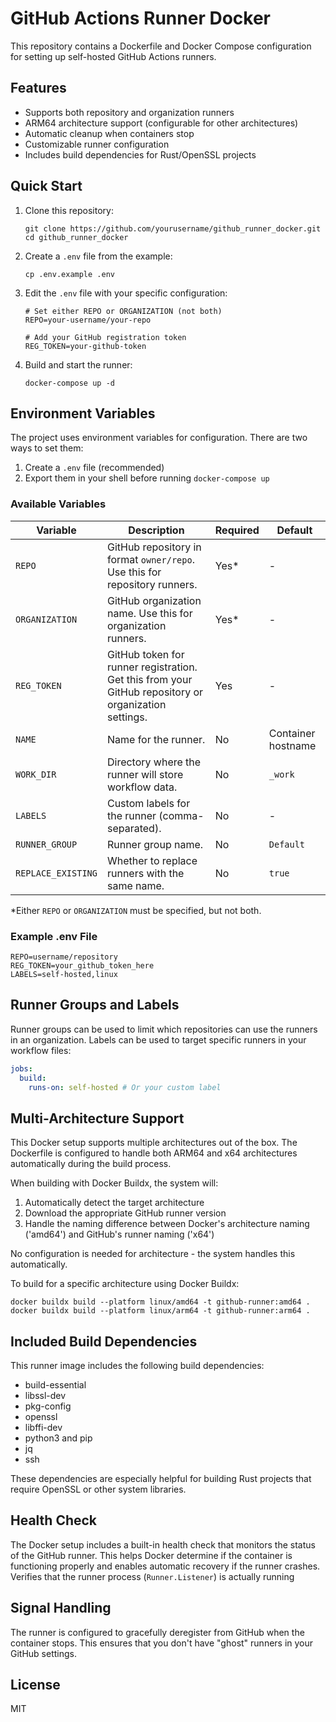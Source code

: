 # GitHub Actions Runner Docker

This repository contains a Dockerfile and Docker Compose configuration for setting up self-hosted GitHub Actions runners.

## Features

- Supports both repository and organization runners
- ARM64 architecture support (configurable for other architectures)
- Automatic cleanup when containers stop
- Customizable runner configuration
- Includes build dependencies for Rust/OpenSSL projects

## Quick Start

1. Clone this repository:
   ```
   git clone https://github.com/yourusername/github_runner_docker.git
   cd github_runner_docker
   ```

2. Create a `.env` file from the example:
   ```
   cp .env.example .env
   ```

3. Edit the `.env` file with your specific configuration:
   ```
   # Set either REPO or ORGANIZATION (not both)
   REPO=your-username/your-repo
   
   # Add your GitHub registration token
   REG_TOKEN=your-github-token
   ```

4. Build and start the runner:
   ```
   docker-compose up -d
   ```

## Environment Variables

The project uses environment variables for configuration. There are two ways to set them:

1. Create a `.env` file (recommended)
2. Export them in your shell before running `docker-compose up`

### Available Variables

| Variable | Description | Required | Default |
|----------|-------------|----------|---------|
| `REPO` | GitHub repository in format `owner/repo`. Use this for repository runners. | Yes* | - |
| `ORGANIZATION` | GitHub organization name. Use this for organization runners. | Yes* | - |
| `REG_TOKEN` | GitHub token for runner registration. Get this from your GitHub repository or organization settings. | Yes | - |
| `NAME` | Name for the runner. | No | Container hostname |
| `WORK_DIR` | Directory where the runner will store workflow data. | No | `_work` |
| `LABELS` | Custom labels for the runner (comma-separated). | No | - |
| `RUNNER_GROUP` | Runner group name. | No | `Default` |
| `REPLACE_EXISTING` | Whether to replace runners with the same name. | No | `true` |

*Either `REPO` or `ORGANIZATION` must be specified, but not both.

### Example .env File

```
REPO=username/repository
REG_TOKEN=your_github_token_here
LABELS=self-hosted,linux
```

## Runner Groups and Labels

Runner groups can be used to limit which repositories can use the runners in an organization.
Labels can be used to target specific runners in your workflow files:

```yaml
jobs:
  build:
    runs-on: self-hosted # Or your custom label
```

## Multi-Architecture Support

This Docker setup supports multiple architectures out of the box. The Dockerfile is configured to handle both ARM64 and x64 architectures automatically during the build process.

When building with Docker Buildx, the system will:
1. Automatically detect the target architecture
2. Download the appropriate GitHub runner version
3. Handle the naming difference between Docker's architecture naming ('amd64') and GitHub's runner naming ('x64')

No configuration is needed for architecture - the system handles this automatically.

To build for a specific architecture using Docker Buildx:
```
docker buildx build --platform linux/amd64 -t github-runner:amd64 .
docker buildx build --platform linux/arm64 -t github-runner:arm64 .
```

## Included Build Dependencies

This runner image includes the following build dependencies:

- build-essential
- libssl-dev
- pkg-config
- openssl
- libffi-dev
- python3 and pip
- jq
- ssh

These dependencies are especially helpful for building Rust projects that require OpenSSL or other system libraries.

## Health Check

The Docker setup includes a built-in health check that monitors the status of the GitHub runner. This helps Docker determine if the container is functioning properly and enables automatic recovery if the runner crashes.
Verifies that the runner process (`Runner.Listener`) is actually running

## Signal Handling

The runner is configured to gracefully deregister from GitHub when the container stops.
This ensures that you don't have "ghost" runners in your GitHub settings.

## License

MIT
